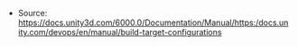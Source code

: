* Source: https://docs.unity3d.com/6000.0/Documentation/Manual/https:/docs.unity.com/devops/en/manual/build-target-configurations


